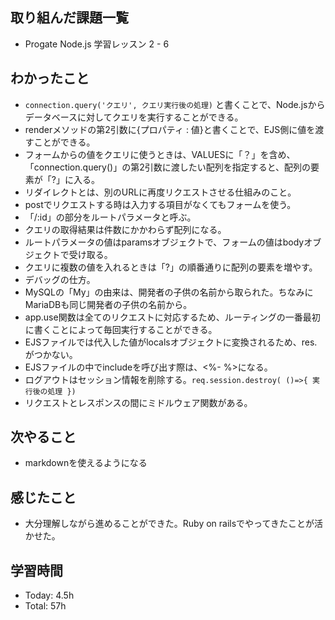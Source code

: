 ## 取り組んだ課題一覧
- Progate Node.js 学習レッスン 2 - 6
## わかったこと
- `connection.query('クエリ', クエリ実行後の処理)` と書くことで、Node.jsからデータベースに対してクエリを実行することができる。
- renderメソッドの第2引数に{プロパティ : 値}と書くことで、EJS側に値を渡すことができる。
- フォームからの値をクエリに使うときは、VALUESに「？」を含め、「connection.query()」の第2引数に渡したい配列を指定すると、配列の要素が「?」に入る。
- リダイレクトとは、別のURLに再度リクエストさせる仕組みのこと。
- postでリクエストする時は入力する項目がなくてもフォームを使う。
- 「/:id」の部分をルートパラメータと呼ぶ。
- クエリの取得結果は件数にかかわらず配列になる。
- ルートパラメータの値はparamsオブジェクトで、フォームの値はbodyオブジェクトで受け取る。
- クエリに複数の値を入れるときは「?」の順番通りに配列の要素を増やす。
- デバッグの仕方。
- MySQLの「My」の由来は、開発者の子供の名前から取られた。ちなみにMariaDBも同じ開発者の子供の名前から。
- app.use関数は全てのリクエストに対応するため、ルーティングの一番最初に書くことによって毎回実行することができる。
- EJSファイルでは代入した値がlocalsオブジェクトに変換されるため、res.がつかない。
- EJSファイルの中でincludeを呼び出す際は、<%- %>になる。
- ログアウトはセッション情報を削除する。`req.session.destroy( ()=>{ 実行後の処理 })`
- リクエストとレスポンスの間にミドルウェア関数がある。
## 次やること
- markdownを使えるようになる
## 感じたこと
- 大分理解しながら進めることができた。Ruby on railsでやってきたことが活かせた。
## 学習時間
- Today: 4.5h
- Total: 57h
